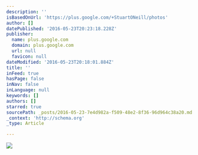 ```yaml
---
description: ''
isBasedOnUrl: 'https://plus.google.com/+StuartONeill/photos'
author: []
datePublished: '2016-05-23T20:23:18.228Z'
publisher:
  name: plus.google.com
  domain: plus.google.com
  url: null
  favicon: null
dateModified: '2016-05-23T20:18:01.884Z'
title: ''
inFeed: true
hasPage: false
inNav: false
inLanguage: null
keywords: []
authors: []
starred: true
sourcePath: _posts/2016-05-23-7e4d982a-f509-48e2-8f36-96d964c38a20.md
_context: 'http://schema.org'
_type: Article

---
```

![](https://lh3.googleusercontent.com/YXgUUEe_UGNMw-3hoOhXaoXLeMMGwf3tCPtXAdz1GM91-Kp42jkjS6SfnUx9j-Ivd062BGv3=w152-h203-p-no)